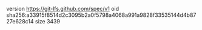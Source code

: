 version https://git-lfs.github.com/spec/v1
oid sha256:a33915f8514d2c3095b2a0f5798a4068a991a9828f33535144d4b8727e628c14
size 3439
